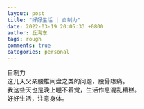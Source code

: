 ```yaml
---
layout: post
title: "好好生活 | 自制力"
date: 2022-03-19 20:05:33 +0800
author: 丘海东 
tags: rough
comments: true
categories: personal
---
```

自制力  
这几天父亲腰椎间盘之类的问题，股骨疼痛。  
我这些天也是晚上睡不着觉，生活作息混乱糟糕。  
好好生活，注意身体。

